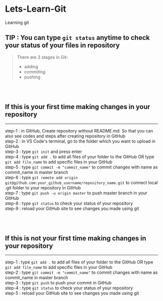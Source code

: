 # Lets-Learn-Git
Learning git

## TIP : You can type ```git status``` anytime to check your status of your files in repository

> There are 3 stages in Git-
> - adding
> - commiting
> - pushing

<br>
<br>

## If this is your first time making changes in your repository
---
step-1 : in GitHub, Create repository without README.md. So that you can also see codes and steps after creating repository in GitHub<br>
step-2 : in VS Code's terminal, go to the folder which you want to upload in GitHub<br>
step-3 : type ```git init``` and press enter<br>
step-4 : type ```git add .``` to add all files of your folder to the GitHub OR type ```git add file_name``` to add specific files in your GitHub<br>
step-5 : type ```git commit -m "commit_name"``` to commit changes with name as commit_name in master branch<br>
step-6 : type ```git remote add origin git@github.com:your_github_username/repository_name.git``` to connect local .git folder to your repository in GitHub<br>
step-7 : type ```git push -u origin master``` to push master branch in your GitHub<br>
step-8 : type ```git status``` to check your status of your repository<br>
step-9 : reload your GitHub site to see changes you made using git<br>

<br>
<br>

## If this is not your first time making changes in your repository
---
step-1 : type ```git add .``` to add all files of your folder to the GitHub OR type ```git add file_name``` to add specific files in your GitHub<br>
step-2 : type ```git commit -m "commit_name"``` to commit changes with name as commit_name in master branch<br>
step-3 : type ```git push``` to push your commit in GitHub<br>
step-4 : type ```git status``` to check your status of your repository<br>
step-5 : reload your GitHub site to see changes you made using git<br>
